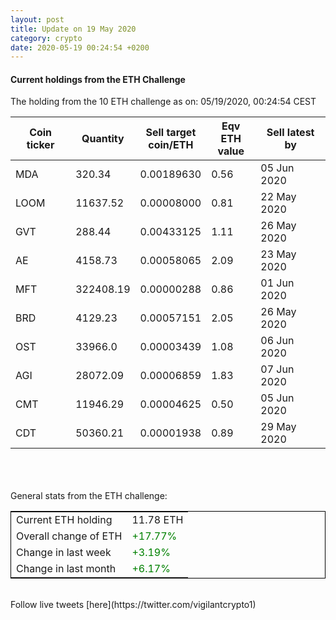 ```yaml
---
layout: post
title: Update on 19 May 2020
category: crypto
date: 2020-05-19 00:24:54 +0200
---
```




#### Current holdings from the ETH Challenge

The holding from the 10 ETH challenge as on: 05/19/2020, 00:24:54 CEST

|Coin ticker|Quantity|Sell target<br>coin/ETH|Eqv ETH<br>value|Sell latest by|
|-----------|--------|-----------|-----------|--------------|
MDA|320.34|  0.00189630|0.56|05 Jun 2020|
LOOM|11637.52|  0.00008000|0.81|22 May 2020|
GVT|288.44|  0.00433125|1.11|26 May 2020|
AE|4158.73|  0.00058065|2.09|23 May 2020|
MFT|322408.19|  0.00000288|0.86|01 Jun 2020|
BRD|4129.23|  0.00057151|2.05|26 May 2020|
OST|33966.0|  0.00003439|1.08|06 Jun 2020|
AGI|28072.09|  0.00006859|1.83|07 Jun 2020|
CMT|11946.29|  0.00004625|0.50|05 Jun 2020|
CDT|50360.21|  0.00001938|0.89|29 May 2020|

<br>
<br>
<br>
General stats from the ETH challenge:

<table style="border:1px solid black;margin-left:auto;margin-right:auto;">
	<tbody>
	<tr>
		<td>Current ETH holding</td>
		<td>     11.78 ETH</td>
	</tr>
	<tr>
		<td>Overall change of ETH</td>
		<td><font color="green">+17.77%</font></td>
	</tr>
	<tr>
		<td>Change in last week</td>
		<td><font color="green">+3.19%</font></td>
	</tr>
	<tr>
		<td>Change in last month</td>
		<td><font color="green">+6.17%</font></td>
	</tr>
	</tbody>
</table>

<br>
Follow live tweets [here](https://twitter.com/vigilantcrypto1)
<br>
<br>